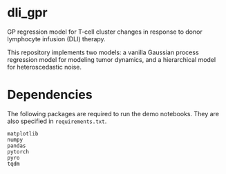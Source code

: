 # dli_gpr
GP regression model for T-cell cluster changes in response to donor lymphocyte infusion (DLI) therapy.

This repository implements two models: a vanilla Gaussian process regression model for modeling tumor dynamics, and a hierarchical model for heteroscedastic noise.

# Dependencies
The following packages are required to run the demo notebooks. They are also specified in ```requirements.txt```.
```
matplotlib
numpy
pandas
pytorch
pyro
tqdm
```

